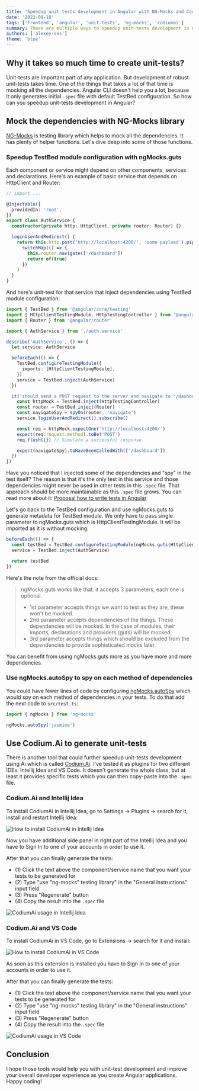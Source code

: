 ```yaml
---
title: 'Speedup unit-tests development in Angular with NG-Mocks and CodiumAI'
date: '2023-09-18'
tags: ['frontend', 'angular', 'unit-tests', 'ng-mocks', 'codiumai']
summary: There are multiple ways to speedup unit-tests development in Angular. Let me show you couple of them.
authors: ['alexey-ses']
theme: 'blue'
---
```


## Why it takes so much time to create unit-tests?

Unit-tests are important part of any application. But development of robust unit-tests takes time. One of the things that takes a lot of that time is mocking all the dependencies. Angular CLI doesn't help you a lot, because it only generates initial `.spec` file with default TestBed configuration. So how can you speedup unit-tests development in Angular?

## Mock the dependencies with NG-Mocks library

[NG-Mocks](https://ng-mocks.sudo.eu/) is testing library which helps to mock all the dependencies. It has plenty of helper functions. Let's dive deep into some of those functions.

### Speedup TestBed module configuration with ngMocks.guts

Each component or service might depend on other components, services and declarations. Here's an example of basic service that depends on HttpClient and Router:

```typescript
// import ...

@Injectable({
  providedIn: 'root',
})
export class AuthService {
  constructor(private http: HttpClient, private router: Router) {}

  loginUserAndRedirect() {
    return this.http.post('http://localhost:4200/', 'some payload').pipe(
      switchMap(() => {
        this.router.navigate(['/dashboard'])
        return of(true)
      })
    )
  }
}
```

And here's unit-test for that service that inject dependencies using TestBed module configuration:

```typescript
import { TestBed } from '@angular/core/testing'
import { HttpClientTestingModule, HttpTestingController } from '@angular/common/http/testing'
import { Router } from '@angular/router'

import { AuthService } from './auth.service'

describe('AuthService', () => {
  let service: AuthService

  beforeEach(() => {
    TestBed.configureTestingModule({
      imports: [HttpClientTestingModule],
    })
    service = TestBed.inject(AuthService)
  })

  it('should send a POST request to the server and navigate to "/dashboard" on success', () => {
    const httpMock = TestBed.inject(HttpTestingController)
    const router = TestBed.inject(Router)
    const navigateSpy = spyOn(router, 'navigate')
    service.loginUserAndRedirect().subscribe()

    const req = httpMock.expectOne('http://localhost:4200/')
    expect(req.request.method).toBe('POST')
    req.flush({}) // Simulate a successful response

    expect(navigateSpy).toHaveBeenCalledWith(['/dashboard'])
  })
})
```

Have you noticed that I injected some of the dependencies and "spy" in the test itself? The reason is that it's the only test in this service and those dependencies might never be used in other tests in this `.spec` file. That approach should be more maintainable as this `.spec` file grows. You can read more about it: [Proposal how to write tests in Angular](https://ng-mocks.sudo.eu/extra/how-to-write-tests)

Let's go back to the TestBed configuration and use ngMocks.guts to generate metadata for TestBed module. We only have to pass single parameter to ngMocks.guts which is HttpClientTestingModule. It will be imported as it is without mocking:

```typescript
beforeEach(() => {
  const testBed = TestBed.configureTestingModule(ngMocks.guts(HttpClientTestingModule))
  service = TestBed.inject(AuthService)

  return testBed
})
```

Here's the note from the official docs:

> ngMocks.guts works like that: it accepts 3 parameters, each one is optional.
>
> - 1st parameter accepts things we want to test as they are, these won't be mocked.
> - 2nd parameter accepts dependencies of the things. These dependencies will be mocked. In the case of modules, their imports, declarations and providers (guts) will be mocked.
> - 3rd parameter accepts things which should be excluded from the dependencies to provide sophisticated mocks later.

You can benefit from using ngMocks.guts more as you have more and more dependencies.

### Use ngMocks.autoSpy to spy on each method of dependencies

You could have fewer lines of code by configuring [ngMocks.autoSpy](https://ng-mocks.sudo.eu/extra/auto-spy) which would spy on each method of dependencies in your tests. To do that add the next code to `src/test.ts`:

```typescript title="src/test.ts"
import { ngMocks } from 'ng-mocks'

ngMocks.autoSpy('jasmine')
```

## Use Codium.Ai to generate unit-tests

There is another tool that could further speedup unit-tests development using Ai which is called [Codium.Ai](https://www.codium.ai/). I've tested it as plugins for two different IDEs: Intellij Idea and VS Code. It doesn't generate the whole class, but at least it provides specific tests which you can then copy-paste into the `.spec` file.

### Codium.Ai and Intellij Idea

To install CodiumAi in Intellij Idea, go to Settings -> Plugins -> search for it, install and restart Intellij Idea:

![How to install CodiumAi in Intellij Idea](/articles/ng-mocks/codium-ai-install-intellij.webp)

Now you have additional side panel in right part of the Intellij Idea and you have to Sign In to one of your accounts in order to use it.

After that you can finally generate the tests:

- (1) Click the text above the component/service name that you want your tests to be generated for
- (2) Type "use "ng-mocks" testing library" in the "General instructions" input field
- (3) Press "Regenerate" button
- (4) Copy the result into the `.spec` file

![CodiumAi usage in Intellij Idea](/articles/ng-mocks/codium-ai-usage-intellij.webp)

### Codium.Ai and VS Code

To install CodiumAi in VS Code, go to Extensions -> search for it and install:

![How to install CodiumAi in VS Code](/articles/ng-mocks/codium-ai-install-vscode.webp)

As soon as this extension is installed you have to Sign In to one of your accounts in order to use it.

After that you can finally generate the tests:

- (1) Click the text above the component/service name that you want your tests to be generated for
- (2) Type "use "ng-mocks" testing library" in the "General instructions" input field
- (3) Press "Regenerate" button
- (4) Copy the result into the `.spec` file

![CodiumAi usage in VS Code](/articles/ng-mocks/codium-ai-usage-vscode.webp)

## Conclusion

I hope those tools would help you with unit-test development and improve your overall developer experience as you create Angular applications. Happy coding!
